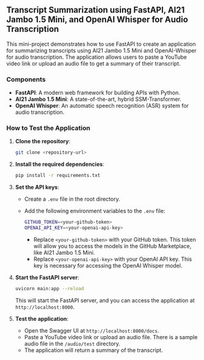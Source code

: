 ## Transcript Summarization using FastAPI, AI21 Jambo 1.5 Mini, and OpenAI Whisper for Audio Transcription

This mini-project demonstrates how to use FastAPI to create an application for summarizing transcripts using AI21 Jambo 1.5 Mini and OpenAI-Whisper for audio transcription. The application allows users to paste a YouTube video link or upload an audio file to get a summary of their transcript.

### Components

- **FastAPI**: A modern web framework for building APIs with Python.
- **AI21 Jambo 1.5 Mini**: A state-of-the-art, hybrid SSM-Transformer.
- **OpenAI Whisper**: An automatic speech recognition (ASR) system for audio transcription.

### How to Test the Application

1. **Clone the repository**:

   ```bash
   git clone <repository-url>
   ```

2. **Install the required dependencies**:

   ```bash
   pip install -r requirements.txt
   ```

3. **Set the API keys**:

   - Create a `.env` file in the root directory.
   - Add the following environment variables to the `.env` file:

     ```bash
     GITHUB_TOKEN=<your-github-token>
     OPENAI_API_KEY=<your-openai-api-key>
     ```

     - Replace `<your-github-token>` with your GitHub token. This token will allow you to access the models in the GitHub Marketplace, like AI21 Jambo 1.5 Mini.
     - Replace `<your-openai-api-key>` with your OpenAI API key. This key is necessary for accessing the OpenAI Whisper model.

4. **Start the FastAPI server**:

   ```bash
   uvicorn main:app --reload
   ```

   This will start the FastAPI server, and you can access the application at `http://localhost:8000`.

5. **Test the application**:
   - Open the Swagger UI at `http://localhost:8000/docs`.
   - Paste a YouTube video link or upload an audio file. There is a sample audio file in the `/audio/test` directory.
   - The application will return a summary of the transcript.
